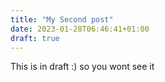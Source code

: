 ```yaml
---
title: "My Second post"
date: 2023-01-28T06:46:41+01:00
draft: true
---
```


This is in draft :) so you wont see it
